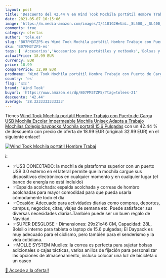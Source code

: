 ```yaml
---
layout: post
title: 'Descuento del 42.44 % en Wind Took Mochila portátil Hombre Trabaj'
date: 2021-05-07 16:15:06
image: 'https://m.media-amazon.com/images/I/4101G2HeUaL._SL500_._SL400_.jpg'
comments: true
category: ofertas
author: 'tole.es'
slug: 'B07PM3TZP5-es Wind Took Mochila portátil Hombre Trabajo con Puerto de...'
sku: 'B07PM3TZP5-es'
tags: [ 'Accesorios','Accesorios para portátiles y netbooks','Bolsas y fundas para portátiles y netbooks','Informática','Mochilas para portátiles y netbooks','escolar','mochila','unisex','wind took', ]
actualPrice: 18.99 EUR
currency: EUR
price: 18.99
comparePrice: 32.99 EUR
prodname: 'Wind Took Mochila portátil Hombre Trabajo con Puerto de Carga USB Mochila Escolar Impermeable Mochila Unisex Adapta a Trabajo Mochilas Colegio baypacks Mochila portatil 15.6 Pulgadas'
country: 'es'
flag: '🇪🇸'
brand: 'Wind Took'
buyurl: 'https://www.amazon.es/dp/B07PM3TZP5/?tag=tolees-21'
descuento: '42.44'
average: '28.3233333333333'
---
```


Tienes [Wind Took Mochila portátil Hombre Trabajo con Puerto de Carga USB Mochila Escolar Impermeable Mochila Unisex Adapta a Trabajo Mochilas Colegio baypacks Mochila portatil 15.6 Pulgadas](https://www.amazon.es/dp/B07PM3TZP5/?tag=tolees-21) con un 42.44 % de descuento con precio de oferta de 18.99 EUR (original: 32.99 EUR) en el siguiente enlace!

[![Wind Took Mochila portátil Hombre Trabaj](https://m.media-amazon.com/images/I/4101G2HeUaL._SL500_._SL400_.jpg)](https://www.amazon.es/dp/B07PM3TZP5/?tag=tolees-21)

ℹ️:

- ☞USB CONECTADO: la mochila de plataforma superior con un puerto USB 3.0 externo en el lateral permite que la mochila cargue sus dispositivos electrónicos en cualquier momento y en cualquier lugar (el banco de energía no está incluido)
- ☞Espalda acolchada: espalda acolchada y correas de hombro acolchadas para mayor comodidad para que pueda usarla cómodamente todo el día
- ☞Ocasión: Adecuado para actividades diarias como compras, deportes, campus, negocios, citas, viajes de semana etc. Puede satisfacer sus diversas necesidades diarias.También puede ser un buen regalo de Navidad.
- ☞SUPER DESGLOSE - Dimensiones: 29x21x46 CM, Capacidad: 28L, Bolsillo interno para tableta o laptop de 15.6 pulgadas; El Daypack es muy adecuado para el ciclismo, pero también para el senderismo y la vida cotidiana.
- ☞MOLLE SYSTEM Muelles: la correa es perfecta para sujetar bolsas adicionales o cajas tácticas, varios anillos de fijación para personalizar las opciones de almacenamiento, incluso colocar una luz de bicicleta o un casco

[🛒 Accede a la oferta!!](https://www.amazon.es/dp/B07PM3TZP5/?tag=tolees-21)
